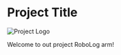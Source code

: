 # Project Title

![Project Logo](Users/kinan/oneDrive/Desktop/pic1.jpg)

Welcome to out project RoboLog arm!
